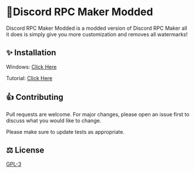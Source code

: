 # 📜Discord RPC Maker Modded

Discord RPC Maker Modded is a modded version of Discord RPC Maker all it does is simply give you more customization and removes all watermarks!
## ✨ Installation

Windows: [Click Here](https://anonfiles.com/JfGdC5J3pe/RPCMakerModded_zip)

Tutorial: [Click Here](https://www.youtube.com/watch?v=68uJgoxXdxg&ab_channel=rrexploits)

## 👍 Contributing
Pull requests are welcome. For major changes, please open an issue first to discuss what you would like to change.

Please make sure to update tests as appropriate.

## ⚖️ License
[GPL-3](https://choosealicense.com/licenses/gpl-3.0/)
